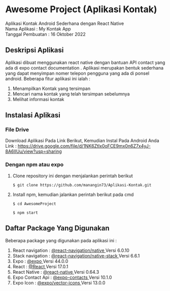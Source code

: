 # Awesome Project (Aplikasi Kontak)

Aplikasi Kontak Android Sederhana dengan React Native <br>
Nama Aplikasi : My Kontak App <br>
Tanggal Pembuatan : 16 Oktober 2022 <br>

## Deskripsi Aplikasi
Aplikasi dibuat menggunakan react native dengan bantuan API contact yang ada di expo contact documentation . Aplikasi merupakan bentuk sederhana yang dapat menyimpan nomer telepon pengguna yang ada di ponsel android.
Beberapa fitur aplikasi ini ialah :
1. Menampilkan Kontak yang tersimpan
2. Mencari nama kontak yang telah tersimpan sebelumnya
3. Melihat informasi kontak

## Instalasi Aplikasi

### File Drive

Download Aplikasi Pada Link Berikut, Kemudian Instal Pada Android Anda <br>
Link : https://drive.google.com/file/d/1NK6Ztlx0oFCE9mx0n6Z7x4yJ-8A6lIUu/view?usp=sharing
### Dengan npm atau expo

1. Clone repository ini dengan menjalankan perintah berikut <br>

   ```
   $ git clone https://github.com/manangin73/Aplikasi-Kontak.git
   ```

2. Install npm, kemudian jalankan perintah berikut pada cmd <br>
   ```
   $ cd AwesomeProject
   ```
   ```
   $ npm start
   ```



## Daftar Package Yang Digunakan

Beberapa package yang digunakan pada aplikasi ini : <br>

1. React navigation : <a href="https://reactnavigation.org/">@react-navigation/native </a> Versi 6.0.10 <br>
2. Stack navigation : <a href="https://reactnavigation.org/docs/hello-react-navigation">@react-navigation/native-stack </a> Versi 6.6.1 <br>
3. Expo : <a href="https://docs.expo.dev/">@expo </a> Versi 44.0.0 <br>
4. React : <a href="https://reactjs.org/">@React </a> Versi 17.0.1 <br>
5. React Native : <a href="https://reactnative.dev/">@react-native </a> Versi 0.64.3 <br>
6. Expo Contact Api : <a href="https://docs.expo.dev/versions/v44.0.0/sdk/contacts/">@expo-contacts </a> Versi 10.1.0 <br>
7. Expo Icon : <a href="https://icons.expo.fyi/"> @expo/vector-icons </a> Versi 13.0.0 <br>
